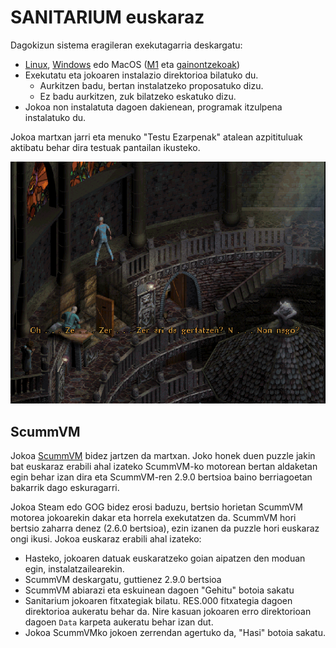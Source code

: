 # SANITARIUM euskaraz

Dagokizun sistema eragileran exekutagarria deskargatu:

* [Linux](./instalatzailea/sanitarium_euskaraz_linux), [Windows](./instalatzailea/sanitarium_euskaraz.exe) edo MacOS ([M1](./instalatzailea/sanitarium_euskaraz_macos_m1) eta [gainontzekoak](./instalatzailea/sanitarium_euskaraz_macos))
* Exekutatu eta jokoaren instalazio direktorioa bilatuko du.
  * Aurkitzen badu, bertan instalatzeko proposatuko dizu.
  * Ez badu aurkitzen, zuk bilatzeko eskatuko dizu.
* Jokoa non instalatuta dagoen dakienean, programak itzulpena instalatuko du.

Jokoa martxan jarri eta menuko "Testu Ezarpenak" atalean azpitituluak aktibatu behar dira testuak pantailan ikusteko.

![](irudiak/dorrean.png)

## ScummVM

Jokoa [ScummVM](https://scummvm.org/) bidez jartzen da martxan. Joko honek duen puzzle jakin bat euskaraz erabili ahal izateko ScummVM-ko motorean bertan aldaketan egin behar izan dira eta ScummVM-ren 2.9.0 bertsioa baino berriagoetan bakarrik dago eskuragarri.

Jokoa Steam edo GOG bidez erosi baduzu, bertsio horietan ScummVM motorea jokoarekin dakar eta horrela exekutatzen da. ScummVM hori bertsio zaharra denez (2.6.0 bertsioa), ezin izanen da puzzle hori euskaraz ongi ikusi. Jokoa euskaraz erabili ahal izateko:

* Hasteko, jokoaren datuak euskaratzeko goian aipatzen den moduan egin, instalatzailearekin.
* ScummVM deskargatu, guttienez 2.9.0 bertsioa
* ScummVM abiarazi eta eskuinean dagoen "Gehitu" botoia sakatu
* Sanitarium jokoaren fitxategiak bilatu. RES.000 fitxategia dagoen direktorioa aukeratu behar da. Nire kasuan jokoaren erro direktorioan dagoen `Data` karpeta aukeratu behar izan dut.
* Jokoa ScummVMko jokoen zerrendan agertuko da, "Hasi" botoia sakatu.